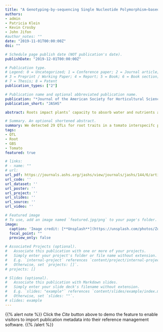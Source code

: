 ```yaml
---
title: "A Genotyping-by-sequencing Single Nucleotide Polymorphism–based Map and Genetic Analysis of Root Traits in an Interspecific Tomato Population"
authors:
- admin
- Patricia Klein 
- Kevin Crosby 
- John Jifon
#author_notes: ""
date: "2019-11-01T00:00:00Z"
doi: ""

# Schedule page publish date (NOT publication's date).
publishDate: "2019-12-01T00:00:00Z"

# Publication type.
# Legend: 0 = Uncategorized; 1 = Conference paper; 2 = Journal article;
# 3 = Preprint / Working Paper; 4 = Report; 5 = Book; 6 = Book section;
# 7 = Thesis; 8 = Patent
publication_types: ["2"]

# Publication name and optional abbreviated publication name.
publication: "*Journal of the American Society for Horticultural Science*"
publication_short: "JASHS"

abstract: Roots impact plants’ capacity to absorb water and nutrients and thus play a vital role in tolerance to drought, salinity, and nutrient stress. In tomato (Solanum lycopersicum) breeding programs, wild tomato species have been commonly used to increase disease resistance and fruit quality and yield. However, tomato has seldom been bred for water/nutrient use efficiency or resilience to abiotic stress. Meanwhile, little knowledge of the genetic control of root traits in tomato is available. In this study, a mapping population consisting of 181 F2 progenies derived from a cross between an advanced breeding line RvT1 (S. lycopersicum) and a wild species Lche4 (Solanum cheesmaniae) was evaluated for root and shoot traits in the greenhouse. Root phenotypes were studied for the early seedling stage. Heritability estimates show that root traits are moderately or highly heritable. Root mass was highly correlated with root size (length, surface area, and volume). Shoot mass and chlorophyll content (SPAD) were moderately correlated with root mass and size. Genotyping-by-sequencing was applied to discover single nucleotide polymorphism (SNP) markers. Seven hundred and forty-two SNPs were successfully mapped, and a medium-dense linkage map was created that covered 1319.47 centimorgans (cM) with an average distance of 1.78 cM between adjacent markers. Using composite interval mapping, multiple quantitative trait loci (QTL) mapping and nonparametric mapping, 29 QTLs were identified for 12 root and shoot traits on eight chromosomes. Those QTLs of major and minor effect were involved in the differences among the F2 population. Two QTL hotspot regions associated with root mass, size, shoot mass and SPAD were identified on chromosomes 1 and 4, which was consistent with the correlation among traits. Five QTLs for shoot length and eight QTLs for SPAD were accounting for 40.01% and 55.53% of the phenotypic variation. Two QTLs were associated with 18.26% of the total variation for specific root length. The wild parent Lche4 has been characterized as a potential genetic donor of higher specific root length and might be a good parent to modify the root system of cultivated tomato.

# Summary. An optional shortened abstract.
summary: We detected 29 QTLs for root traits in a tomato interspecifc population (Solanum lycopersicum x Solanum cheesmaniae). Two interesting QTLs that are associated with specifc root length may be useful for selecting a high efficient root system. 
tags:
- QTL
- Root
- GBS
- Tomato
featured: true

# links:
# - name: ""
# url: 
url_pdf: https://journals.ashs.org/jashs/view/journals/jashs/144/6/article-p394.xml
url_code: ''
url_dataset: ''
url_poster: ''
url_project: ''
url_slides: ''
url_source: ''
url_video: ''

# Featured image
# To use, add an image named `featured.jpg/png` to your page's folder. 
image:
  caption: 'Image credit: [**Unsplash**](https://unsplash.com/photos/ZqaTkP56HkY)'
  focal_point: ""
  preview_only: false

# Associated Projects (optional).
#   Associate this publication with one or more of your projects.
#   Simply enter your project's folder or file name without extension.
#   E.g. `internal-project` references `content/project/internal-project/index.md`.
#   Otherwise, set `projects: []`.
# projects: []

# Slides (optional).
#   Associate this publication with Markdown slides.
#   Simply enter your slide deck's filename without extension.
#   E.g. `slides: "example"` references `content/slides/example/index.md`.
#   Otherwise, set `slides: ""`.
# slides: example
---
```

{{% alert note %}}
Click the *Cite* button above to demo the feature to enable visitors to import publication metadata into their reference management software.
{{% /alert %}}
